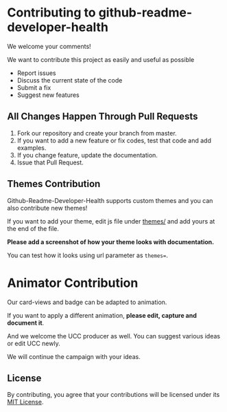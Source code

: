 # Contributing to github-readme-developer-health

We welcome your comments!

We want to contribute this project as easily and useful as possible

- Report issues
- Discuss the current state of the code
- Submit a fix
- Suggest new features



## All Changes Happen Through Pull Requests

1. Fork our repository and create your branch from master.
2. If you want to add a new feature or fix codes, test that code and add examples.
3. If you change feature, update the documentation.
4. Issue that Pull Request.



## Themes Contribution

Github-Readme-Developer-Health supports custom themes and you can also contribute new themes!

If you want to add your theme, edit js file under [themes/](./github-readme-health/themes)  and add yours at the end of the file.

__Please add a screenshot of how your theme looks with documentation.__

You can test how it looks using url parameter as ```themes=```.



# Animator Contribution

Our card-views and badge can be adapted to animation.

If you want to apply a different animation, __please edit, capture and document it__.

And we welcome the UCC producer as well. You can suggest various ideas or edit UCC newly.

We will continue the campaign with your ideas.



## License

By contributing, you agree that your contributions will be licensed under its [MIT License](./LICENSE).


